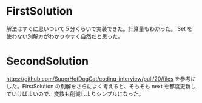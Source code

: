 # FirstSolution

解法はすぐに思いついて５分くらいで実装できた。計算量もわかった。
Set を使わない別解方がわかりやすく自然だと思った。

# SecondSolution

https://github.com/SuperHotDogCat/coding-interview/pull/20/files
を参考にした。FirstSolution の別解をさらによく考えると、そもそも next を都度更新していけばよいので、変数も削減しよりシンプルになった。
